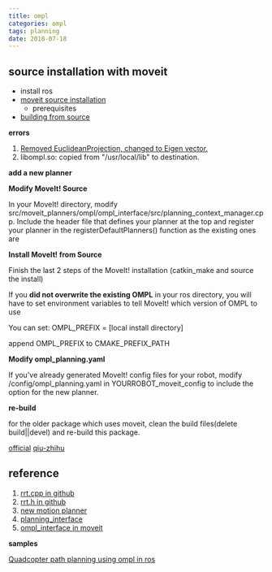 ```yaml
---
title: ompl
categories: ompl
tags: planning
date: 2018-07-18
---
```


## source installation with moveit

- install ros
- [moveit source installation](http://moveit.ros.org/install/source/)
    - prerequisites
- [building from source](http://moveit.ros.org/install/source/dependencies/)

**errors**

1. [Removed EuclideanProjection, changed to Eigen vector.](https://github.com/ros-planning/moveit/pull/903/files)
2. libompl.so: copied from "/usr/local/lib" to destination.

**add a new planner**

**Modify MoveIt! Source**

In your MoveIt! directory, modify src/moveit_planners/ompl/ompl_interface/src/planning_context_manager.cpp. Include the header file that defines your planner at the top and register your planner in the registerDefaultPlanners() function as the existing ones are

**Install MoveIt! from Source**

Finish the last 2 steps of the MoveIt! installation (catkin_make and source the install)

If you **did not overwrite the existing OMPL**  in your ros directory, you will have to set environment variables to tell MoveIt! which version of OMPL to use

You can set: OMPL_PREFIX = [local install directory]

append OMPL_PREFIX to CMAKE_PREFIX_PATH

**Modify ompl_planning.yaml**

If you've already generated MoveIt! config files for your robot, modify /config/ompl_planning.yaml in YOURROBOT_moveit_config to include the option for the new planner.

**re-build**

for the older package which uses moveit, clean the build files(delete build||devel) and re-build this package.

[official](http://moveit.ros.org/install/source/)
[qiu-zhihu](https://www.zhihu.com/question/55861914)

## reference

1. [rrt.cpp in github](https://github.com/ompl/ompl/blob/master/src/ompl/geometric/planners/rrt/src/RRT.cpp)
2. [rrt.h in github](https://github.com/ompl/ompl/blob/master/src/ompl/geometric/planners/rrt/RRT.h)
3. [new motion planner](http://ompl.kavrakilab.org/newPlanner.html)
4. [planning_interface ](http://docs.ros.org/kinetic/api/moveit_ros_planning_interface/html/index.html)
5. [ompl_interface in moveit](https://github.com/ros-planning/moveit/tree/kinetic-devel/moveit_planners/ompl/ompl_interface/src)

**samples**

[ Quadcopter path planning using ompl in ros](https://github.com/ayushgaud/path_planning)
